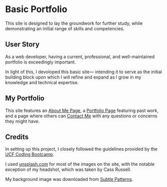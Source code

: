 # Basic Portfolio

This site is designed to lay the groundwork for further study, while demonstrating an initial range of skills and competencies.

## User Story

As a web developer, having a current, professional, and well-maintained portfolio is exceedingly important.

In light of this, I devoloped this basic site— intending it to serve as the initial building block upon which I will refine and expand as I grow in my knowledge and technical expertise.

## My Portfolio

This site features an [About Me Page](https://andreloui5.github.io/portfolio_basic/), a [Portfolio Page](https://andreloui5.github.io/portfolio_basic/portfolio.html) featuring past work, and a page where others can [Contact Me](https://andreloui5.github.io/portfolio_basic/contact.html) with any questions or concerns they might have.

## Credits

In setting up this project, I closely followed the guidelines provided by the [UCF Coding Bootcamp](https://github.com/UCF-Coding-Boot-Camp/UCF-ORL-FSF-FT-11-2019-U-C).

I used [unsplash.com](https://unsplash.com/) for most of the images on the site, with the notable exception of my headshot, which was taken by Cass Russell.

My background image was downloaded from [Subtle Patterns](https://subtlepatterns.com/).